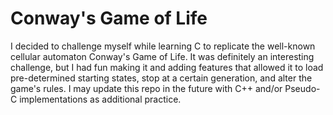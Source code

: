 # Conway's Game of Life
I decided to challenge myself while learning C to replicate the well-known cellular automaton Conway's Game of Life. It was definitely an interesting challenge, but I had fun making it and adding features that allowed it to load pre-determined starting states, stop at a certain generation, and alter the game's rules. I may update this repo in the future with C++ and/or Pseudo-C implementations as additional practice.
